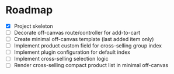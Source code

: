 # Roadmap

- [x] Project skeleton
- [ ] Decorate off-canvas route/controller for add-to-cart
- [ ] Create minimal off-canvas template (last added item only)
- [ ] Implement product custom field for cross-selling group index
- [ ] Implement plugin configuration for default index
- [ ] Implement cross-selling selection logic
- [ ] Render cross-selling compact product list in minimal off-canvas
